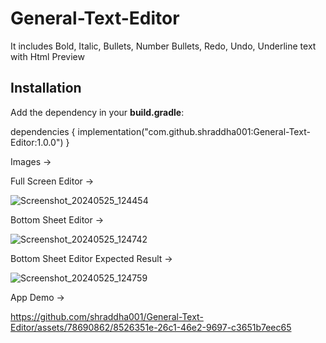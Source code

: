 # General-Text-Editor

It includes Bold, Italic, Bullets, Number Bullets, Redo, Undo, Underline text with Html Preview

## Installation

Add the dependency in your **build.gradle**:

dependencies {
    implementation("com.github.shraddha001:General-Text-Editor:1.0.0")
}

Images ->

Full Screen Editor ->

![Screenshot_20240525_124454](https://github.com/shraddha001/General-Text-Editor/assets/78690862/c7c327e6-19c6-4d26-bbdc-8fa05e9fb7f0)

Bottom Sheet Editor ->


![Screenshot_20240525_124742](https://github.com/shraddha001/General-Text-Editor/assets/78690862/33f074ed-7cbc-418e-b840-dc17d7b38aca)

Bottom Sheet Editor Expected Result ->


![Screenshot_20240525_124759](https://github.com/shraddha001/General-Text-Editor/assets/78690862/6f0ca8c8-ad51-4832-a487-f6e964c652b7)


App Demo ->


https://github.com/shraddha001/General-Text-Editor/assets/78690862/8526351e-26c1-46e2-9697-c3651b7eec65



